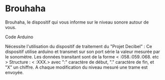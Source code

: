 Brouhaha
========

Brouhaha, le dispositif qui vous informe sur le niveau sonore autour de vous.


Code Arduino

Nécessite l'utilisation du dispositif de traitement du "Projet Decibel" : 
  Ce dispositif utilise arduino et transmet sur son port série la valeur mesurée par le sonomètre.
  Les données transitant sont de la forme < :058.:059.:068. etc >
  Structure : < :XXX.> avec ":" caractère de début, "." caractère de fin, et "X" un chiffre.
  A chaque modification du niveau mesuré une trame est envoyée.
